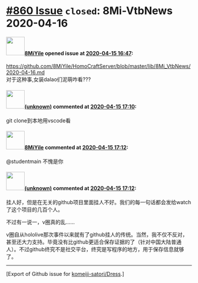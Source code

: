 # [\#860 Issue](https://github.com/komeiji-satori/Dress/issues/860) `closed`: 8Mi-VtbNews 2020-04-16

#### <img src="https://avatars.githubusercontent.com/u/25455400?u=ea249849593fd8c20ebb7bf02dbbfad191a5b169&v=4" width="50">[8MiYile](https://github.com/8MiYile) opened issue at [2020-04-15 16:47](https://github.com/komeiji-satori/Dress/issues/860):

https://github.com/8MiYile/HomoCraftServer/blob/master/lib/8Mi_VtbNews/2020-04-16.md<br>
对于这种事,女装dalao们泥萌咋看???

#### <img src="(unknown)" width="50">[(unknown)]((unknown)) commented at [2020-04-15 17:10](https://github.com/komeiji-satori/Dress/issues/860#issuecomment-614164343):

git clone到本地用vscode看

#### <img src="https://avatars.githubusercontent.com/u/25455400?u=ea249849593fd8c20ebb7bf02dbbfad191a5b169&v=4" width="50">[8MiYile](https://github.com/8MiYile) commented at [2020-04-15 17:12](https://github.com/komeiji-satori/Dress/issues/860#issuecomment-614165419):

@studentmain 不愧是你

#### <img src="(unknown)" width="50">[(unknown)]((unknown)) commented at [2020-04-15 17:12](https://github.com/komeiji-satori/Dress/issues/860#issuecomment-614165842):

挂人好，但是在无关的github项目里面挂人不好。我们的每一句话都会发给watch了这个项目的几百个人。

不过有一说一，v圈真的乱……

v圈自从hololive那次事件以来就有了github挂人的传统。当然，我不仅不反对，甚至还大力支持。毕竟没有比github更适合保存证据的了（针对中国大陆普通人）。不过github终究不是社交平台，终究是写程序的地方，用于保存信息就够了。


-------------------------------------------------------------------------------



[Export of Github issue for [komeiji-satori/Dress](https://github.com/komeiji-satori/Dress).]

